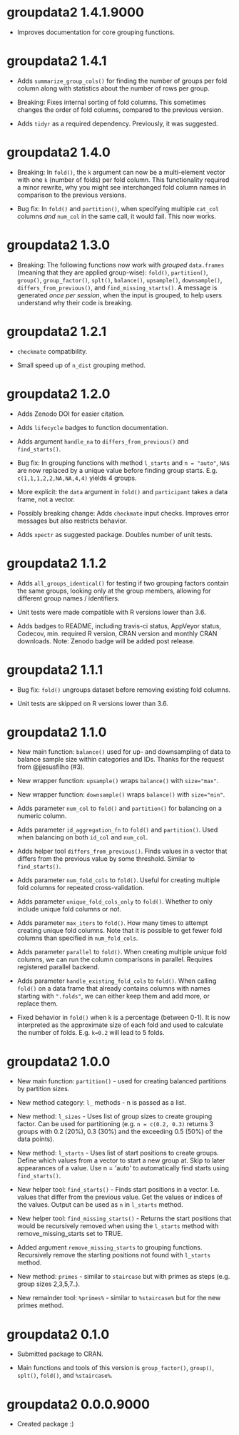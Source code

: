 
# groupdata2 1.4.1.9000

* Improves documentation for core grouping functions.

# groupdata2 1.4.1

* Adds `summarize_group_cols()` for finding the number of groups per fold column along with statistics about the number of rows per group.

* Breaking: Fixes internal sorting of fold columns. This sometimes changes the order of fold columns, compared to the previous version.

* Adds `tidyr` as a required dependency. Previously, it was suggested.

# groupdata2 1.4.0

* Breaking: In `fold()`, the `k` argument can now be a multi-element vector with one `k` (number of folds) per fold column. This functionality required a minor rewrite, why you might see interchanged fold column names in comparison to the previous versions.

* Bug fix: In `fold()` and `partition()`, when specifying multiple `cat_col` columns *and* `num_col` in the same call, it would fail. This now works.

# groupdata2 1.3.0

* Breaking: The following functions now work with *grouped* `data.frames` (meaning that they are applied group-wise): `fold()`, `partition()`, `group()`, `group_factor()`, `splt()`, `balance()`, `upsample()`, `downsample()`, `differs_from_previous()`, and `find_missing_starts()`. A message is generated *once per session*, when the input is grouped, to help users understand why their code is breaking.

# groupdata2 1.2.1

* `checkmate` compatibility.

* Small speed up of `n_dist` grouping method.

# groupdata2 1.2.0

* Adds Zenodo DOI for easier citation.

* Adds `lifecycle` badges to function documentation.

* Adds argument `handle_na` to `differs_from_previous()` and `find_starts()`.

* Bug fix: In grouping functions with method `l_starts` and `n = "auto"`, `NA`s are now replaced by a unique value before finding group starts. E.g. `c(1,1,1,2,2,NA,NA,4,4)` yields 4 groups.

* More explicit: the `data` argument in `fold()` and `participant` takes a data frame, not a vector.

* Possibly breaking change: Adds `checkmate` input checks. Improves error messages but also restricts behavior.

* Adds `xpectr` as suggested package. Doubles number of unit tests.


# groupdata2 1.1.2

* Adds `all_groups_identical()` for testing if two grouping factors contain the same groups,
looking only at the group members, allowing for different group names / identifiers.

* Unit tests were made compatible with R versions lower than 3.6.

* Adds badges to README, including travis-ci status, AppVeyor status, 
Codecov, min. required R version, CRAN version and monthly CRAN downloads. Note: Zenodo badge will be added post release.


# groupdata2 1.1.1  

* Bug fix: `fold()` ungroups dataset before removing existing fold columns.  

* Unit tests are skipped on R versions lower than 3.6.  


# groupdata2 1.1.0  

* New main function: `balance()` used for up- and downsampling of data to balance sample size within categories and IDs. 
Thanks for the request from @jjesusfilho (#3).  

* New wrapper function: `upsample()` wraps `balance()` with `size="max"`.  

* New wrapper function: `downsample()` wraps `balance()` with `size="min"`.    

* Adds parameter `num_col` to `fold()` and `partition()` for balancing on a numeric column.  

* Adds parameter `id_aggregation_fn` to `fold()` and `partition()`. Used when balancing on both `id_col` and `num_col`.  

* Adds helper tool `differs_from_previous()`. Finds values in a vector that differs from the previous value by some threshold. Similar to `find_starts()`.

* Adds parameter `num_fold_cols` to `fold()`. Useful for creating multiple fold columns for repeated cross-validation.

* Adds parameter `unique_fold_cols_only` to `fold()`. Whether to only include unique fold columns or not.   

* Adds parameter `max_iters` to `fold()`. How many times to attempt creating unique fold columns. Note that it is possible to get fewer fold columns than specified in `num_fold_cols`.

* Adds parameter `parallel` to `fold()`. When creating multiple *unique* fold columns, we can run the column comparisons in parallel. Requires registered parallel backend.

* Adds parameter `handle_existing_fold_cols` to `fold()`. When calling `fold()` on a data frame that already contains columns with names starting with `".folds"`, we can either keep them and add more, or replace them.

* Fixed behavior in `fold()` when k is a percentage (between 0-1). It is now interpreted as the approximate size of each fold and used to calculate the number of folds. E.g. `k=0.2` will lead to 5 folds.  


# groupdata2 1.0.0

* New main function: `partition()` - used for creating balanced partitions by partition sizes.  

* New method category: `l_` methods - n is passed as a list.  

* New method: `l_sizes` - Uses list of group sizes to create grouping factor. Can be used for partitioning (e.g. `n = c(0.2, 0.3)` returns 3 groups with 0.2 (20\%), 0.3 (30\%) and the exceeding 0.5 (50\%) of the data points).  

* New method: `l_starts` - Uses list of start positions to create groups. Define which values from a vector to start a new group at. Skip to later appearances of a value. Use n = 'auto' to automatically find starts using `find_starts()`.  

* New helper tool: `find_starts()` - Finds start positions in a vector. I.e. values that differ from the previous value. Get the values or indices of the values. Output can be used as `n` in `l_starts` method.  

* New helper tool: `find_missing_starts()` - Returns the start positions that would be recursively removed when using the `l_starts` method with remove_missing_starts set to TRUE.

* Added argument `remove_missing_starts` to grouping functions. Recursively remove the starting positions not found with `l_starts` method.

* New method: `primes` - similar to `staircase` but with primes as steps (e.g. group sizes 2,3,5,7..).  

* New remainder tool: `%primes%` - similar to `%staircase%` but for the new primes method.  


# groupdata2 0.1.0

* Submitted package to CRAN.  

* Main functions and tools of this version is `group_factor()`, `group()`, `splt()`, `fold()`, and `%staircase%`.  


# groupdata2 0.0.0.9000

* Created package :)  
